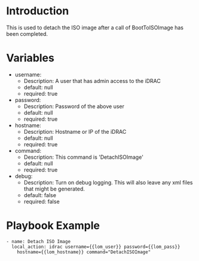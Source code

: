 # Introduction

This is used to detach the ISO image after a call of BootToISOImage has been completed.

# Variables

* username:
  * Description: A user that has admin access to the iDRAC
  * default: null
  * required: true
* password:
  * Description: Password of the above user
  * default: null
  * required: true 
* hostname:
  * Description: Hostname or IP of the iDRAC
  * default: null
  * required: true
* command:
  * Description: This command is 'DetachISOImage'
  * default: null
  * required: true
* debug:
  * Description: Turn on debug logging. This will also leave any xml files that might be generated.
  * default: false
  * required: false

# Playbook Example

```
- name: Detach ISO Image
  local_action: idrac username={{lom_user}} password={{lom_pass}}
    hostname={{lom_hostname}} command="DetachISOImage"
```
